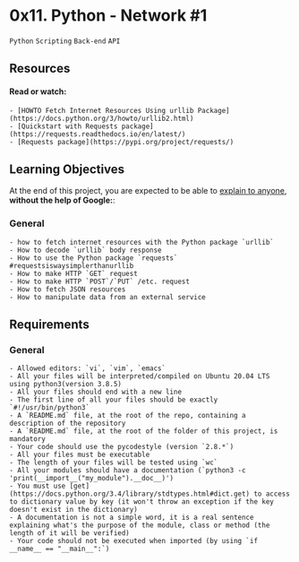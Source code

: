 # 0x11. Python - Network #1

`Python`  `Scripting`  `Back-end`  `API`


## Resources
#### Read or watch:

	- [HOWTO Fetch Internet Resources Using urllib Package](https://docs.python.org/3/howto/urllib2.html)
	- [Quickstart with Requests package](https://requests.readthedocs.io/en/latest/)
	- [Requests package](https://pypi.org/project/requests/)

## Learning Objectives
At the end of this project, you are expected to be able to [explain to anyone](https://fs.blog/feynman-learning-technique/), __without the help of Google:__:

### General
	- how to fetch internet resources with the Python package `urllib`
	- How to decode `urllib` body response
	- How to use the Python package `requests` #requestsiswaysimplerthanurllib
	- How to make HTTP `GET` request
	- How to make HTTP `POST`/`PUT` /etc. request
	- How to fetch JSON resources
	- How to manipulate data from an external service

## Requirements
### General
	- Allowed editors: `vi`, `vim`, `emacs`
	- All your files will be interpreted/compiled on Ubuntu 20.04 LTS using python3(version 3.8.5)
	- All your files should end with a new line
	- The first line of all your files should be exactly `#!/usr/bin/python3`
	- A `README.md` file, at the root of the repo, containing a description of the repository
	- A `README.md` file, at the root of the folder of this project, is mandatory
	- Your code should use the pycodestyle (version `2.8.*`)
	- All your files must be executable
	- The length of your files will be tested using `wc`
	- All your modules should have a documentation (`python3 -c 'print(__import__("my_module").__doc__)')
	- You must use [get](https://docs.python.org/3.4/library/stdtypes.html#dict.get) to access to dictionary value by key (it won't throw an exception if the key doesn't exist in the dictionary)
	- A documentation is not a simple word, it is a real sentence explaining what's the purpose of the module, class or method (the length of it will be verified)
	- Your code should not be executed when imported (by using `if __name__ == "__main__":`)
